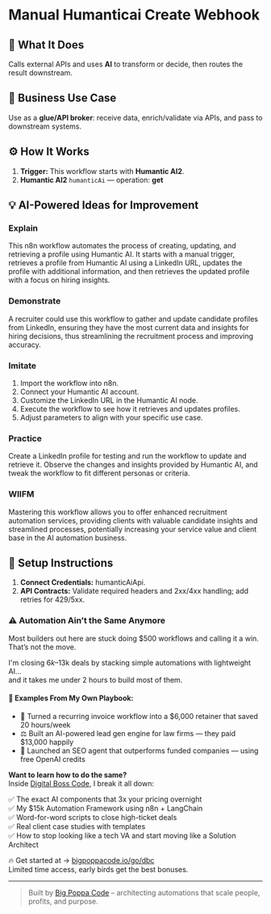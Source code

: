 # Manual Humanticai Create Webhook
  ## 🚀 What It Does
  Calls external APIs and uses **AI** to transform or decide, then routes the result downstream.
  
  ## 💼 Business Use Case
  Use as a **glue/API broker**: receive data, enrich/validate via APIs, and pass to downstream systems.
  
  ## ⚙️ How It Works
  1. **Trigger:** This workflow starts with **Humantic AI2**.
  2. **Humantic AI2** `humanticAi` — operation: **get**
  
  ## 💡 AI-Powered Ideas for Improvement
  ### Explain
This n8n workflow automates the process of creating, updating, and retrieving a profile using Humantic AI. It starts with a manual trigger, retrieves a profile from Humantic AI using a LinkedIn URL, updates the profile with additional information, and then retrieves the updated profile with a focus on hiring insights.

### Demonstrate
A recruiter could use this workflow to gather and update candidate profiles from LinkedIn, ensuring they have the most current data and insights for hiring decisions, thus streamlining the recruitment process and improving accuracy.

### Imitate
1. Import the workflow into n8n.
2. Connect your Humantic AI account.
3. Customize the LinkedIn URL in the Humantic AI node.
4. Execute the workflow to see how it retrieves and updates profiles.
5. Adjust parameters to align with your specific use case.

### Practice
Create a LinkedIn profile for testing and run the workflow to update and retrieve it. Observe the changes and insights provided by Humantic AI, and tweak the workflow to fit different personas or criteria.

### WIIFM
Mastering this workflow allows you to offer enhanced recruitment automation services, providing clients with valuable candidate insights and streamlined processes, potentially increasing your service value and client base in the AI automation business.
  
  ## 🔧 Setup Instructions
  1. **Connect Credentials:** humanticAiApi.
2. **API Contracts:** Validate required headers and 2xx/4xx handling; add retries for 429/5xx.
  
### ⚠️ Automation Ain’t the Same Anymore

Most builders out here are stuck doing $500 workflows and calling it a win.  
That’s not the move.  

I'm closing $6k–$13k deals by stacking simple automations with lightweight AI...  
and it takes me under 2 hours to build most of them.

#### 🧠 Examples From My Own Playbook:
- 🔁 Turned a recurring invoice workflow into a $6,000 retainer that saved 20 hours/week  
- ⚖️ Built an AI-powered lead gen engine for law firms — they paid $13,000 happily  
- 🚀 Launched an SEO agent that outperforms funded companies — using free OpenAI credits  

**Want to learn how to do the same?**  
Inside [Digital Boss Code](https://bigpoppacode.io/go/dbc), I break it all down:

✅ The exact AI components that 3x your pricing overnight  
✅ My $15k Automation Framework using n8n + LangChain  
✅ Word-for-word scripts to close high-ticket deals  
✅ Real client case studies with templates  
✅ How to stop looking like a tech VA and start moving like a Solution Architect  

🔥 Get started at → [bigpoppacode.io/go/dbc](https://bigpoppacode.io/go/dbc)  
Limited time access, early birds get the best bonuses.

---
> Built by [Big Poppa Code](https://bigpoppacode.io) – architecting automations that scale people, profits, and purpose.
  